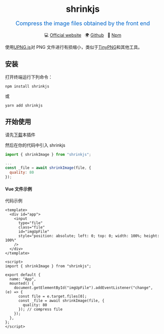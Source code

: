 <h1 align="center">shrinkjs</h1>

<p align="center" style="color:#0066cc;font-size:18px">Compress the image files obtained by the front end</p>

<p align="center">
  💻 <a href="http://www.tracex.top/compress" target="_blank">Official website</a>&nbsp;&nbsp;
  🌍 <a href="https://github.com/GHkmmm/shrinkjs" target="_blank">Github</a>&nbsp;&nbsp;
  🚀 <a href="https://www.npmjs.com/package/shrinkjs" target="_blank">Npm</a>
</p>




使用[UPNG.js](https://github.com/photopea/UPNG.js)对 PNG 文件进行有损缩小，类似于[TinyPNG](https://tinypng.com/)和其他工具。

## 安装

打开终端运行下列命令：

```
npm install shrinkjs
```

或

```
yarn add shrinkjs
```

## 开始使用

请先[下载]()本插件

然后在你的代码中引入 shrinkjs

```js
import { shrinkImage } from "shrinkjs";

...
const _file = await shrinkImage(file, {
  quality: 80
});
```

#### Vue 文件示例

代码示例

```vue
<template>
  <div id="app">
    <input
      type="file"
      class="file"
      id="imgUpFile"
      style="position: absolute; left: 0; top: 0; width: 100%; height: 100%"
    />
  </div>
</template>

<script>
import { shrinkImage } from "shrinkjs";

export default {
  name: "App",
  mounted() {
    document.getElementById("imgUpFile").addEventListener("change", (e) => {
      const file = e.target.files[0];
      const _file = await shrinkImage(file, {
        quality: 80
      }); // compress file
    });
  },
};
</script>
```

